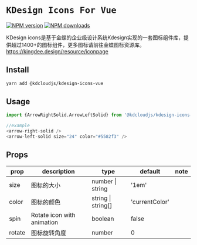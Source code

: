 # `KDesign Icons For Vue`

[![NPM version](https://img.shields.io/npm/v/@kdcloudjs/kdesign-icons-vue.svg?style=flat)](https://www.npmjs.com/package/@kdcloudjs/kdesign-icons-vue) [![NPM downloads](https://img.shields.io/npm/dm/@kdcloudjs/kdesign-icons-vue?style=flat)](https://www.npmjs.com/package/@kdcloudjs/kdesign-icons-vue)

KDesign icons是基于金蝶的企业级设计系统Kdesign实现的一套图标组件库，提供超过1400+的图标组件，更多图标请前往金蝶图标资源库。 https://kingdee.design/resource/iconpage

## Install

```bash 
yarn add @kdcloudjs/kdesign-icons-vue
```

## Usage

``` js
import {ArrowRightSolid,ArrowLeftSolid} from '@kdcloudjs/kdesign-icons-vue'

//example
<arrow-right-solid />
<arrow-left-solid size="24" color="#5582f3" />
```
## Props

|    prop	 | description  | type  | default | note |
| ---------- | --- | --- | --- | --- |
| size |  图标的大小 | number &#124; string |  '1em' |
| color |  图标的颜色 | string  &#124; string[] |  'currentColor' |
| spin |  Rotate icon with animation | boolean | false |
| rotate | 图标旋转角度 | number | 0 |

